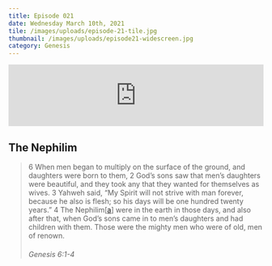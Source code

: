```yaml
---
title: Episode 021
date: Wednesday March 10th, 2021
tile: /images/uploads/episode-21-tile.jpg
thumbnail: /images/uploads/episode21-widescreen.jpg
category: Genesis
---
```

<iframe title="00021 - The Nephilim" height="122" width="100%" style="border: none;" scrolling="no" data-name="pb-iframe-player" src="https://www.podbean.com/media/player/3vmmk-fd2edd?from=pb6admin&download=1&version=1&auto=0&share=1&download=1&rtl=0&fonts=Helvetica&skin=1&pfauth=&btn-skin=107"></iframe>

## The Nephilim

>  6 When men began to multiply on the surface of the ground, and daughters were born to them, 2 God’s sons saw that men’s daughters were beautiful, and they took any that they wanted for themselves as wives. 3 Yahweh said, “My Spirit will not strive with man forever, because he also is flesh; so his days will be one hundred twenty years.” 4 The Nephilim[[a](https://www.biblegateway.com/passage/?search=genesis+6&version=weB#fen-WEB-142a "See footnote a")] were in the earth in those days, and also after that, when God’s sons came in to men’s daughters and had children with them. Those were the mighty men who were of old, men of renown.
>
> ###### Genesis 6:1-4